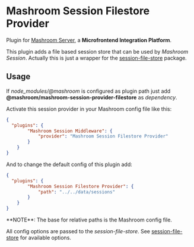 
# Mashroom Session Filestore Provider

Plugin for [Mashroom Server](https://www.mashroom-server.com), a **Microfrontend Integration Platform**.

This plugin adds a file based session store that can be used by _Mashroom Session_.
Actually this is just a wrapper for the [session-file-store](https://github.com/valery-barysok/session-file-store) package.

## Usage

If *node_modules/@mashroom* is configured as plugin path just add **@mashroom/mashroom-session-provider-filestore** as *dependency*.

Activate this session provider in your Mashroom config file like this:

```json
{
  "plugins": {
        "Mashroom Session Middleware": {
            "provider": "Mashroom Session Filestore Provider"
        }
    }
}
```

And to change the default config of this plugin add:

```json
{
  "plugins": {
        "Mashroom Session Filestore Provider": {
            "path": "../../data/sessions"
        }
    }
}
```

<span class="panel-info">
**NOTE**: The base for relative paths is the Mashroom config file.
</span>

All config options are passed to the _session-file-store_. See [session-file-store](https://github.com/valery-barysok/session-file-store) for available options.

